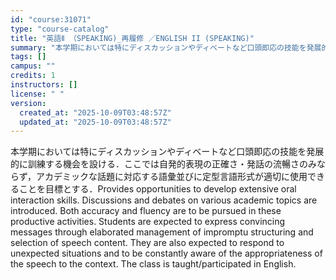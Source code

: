 ```yaml
---
id: "course:31071"
type: "course-catalog"
title: "英語Ⅱ （SPEAKING)_再履修 ／ENGLISH II (SPEAKING)"
summary: "本学期においては特にディスカッションやディベートなど口頭即応の技能を発展的に訓練する機会を設ける．ここでは自発的表現の正確さ・発話の流暢さのみならず，アカデミックな話題に対応する語彙並びに定型言語形式が適切に使用できることを目標とする．Pr…"
tags: []
campus: ""
credits: 1
instructors: []
license: " "
version:
  created_at: "2025-10-09T03:48:57Z"
  updated_at: "2025-10-09T03:48:57Z"
---
```


本学期においては特にディスカッションやディベートなど口頭即応の技能を発展的に訓練する機会を設ける．ここでは自発的表現の正確さ・発話の流暢さのみならず，アカデミックな話題に対応する語彙並びに定型言語形式が適切に使用できることを目標とする．Provides opportunities to develop extensive oral interaction skills. Discussions and debates on various academic topics are introduced. Both accuracy and fluency are to be pursued in these productive activities. Students are expected to express convincing messages through elaborated management of impromptu structuring and selection of speech content. They are also expected to respond to unexpected situations and to be constantly aware of the appropriateness of the speech to the context. The class is taught/participated in English.

